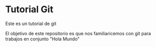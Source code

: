 # Tutorial Git
Este es un tutorial de git

El objetivo de este repositorio es que nos familiaricemos con git para trabajos en conjunto
"Hola Mundo"

